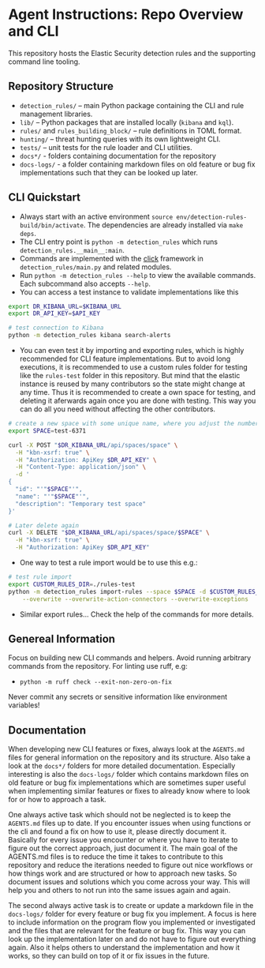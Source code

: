 # Agent Instructions: Repo Overview and CLI

This repository hosts the Elastic Security detection rules and the supporting command line tooling.

## Repository Structure
- `detection_rules/` – main Python package containing the CLI and rule management libraries.
- `lib/` – Python packages that are installed locally (`kibana` and `kql`).
- `rules/` and `rules_building_block/` – rule definitions in TOML format.
- `hunting/` – threat hunting queries with its own lightweight CLI.
- `tests/` – unit tests for the rule loader and CLI utilities.
- `docs*/` - folders containing documentation for the repository
- `docs-logs/` - a folder containing markdown files on old feature or bug fix implementations such that they can be looked up later.

## CLI Quickstart
- Always start with an active environment `source env/detection-rules-build/bin/activate`. The dependencies are already installed via `make deps`.
- The CLI entry point is `python -m detection_rules` which runs `detection_rules.__main__:main`.
- Commands are implemented with the [click](https://click.palletsprojects.com/) framework in `detection_rules/main.py` and related modules.
- Run `python -m detection_rules --help` to view the available commands. Each subcommand also accepts `--help`.
- You can access a test instance to validate implementations like this
```sh
export DR_KIBANA_URL=$KIBANA_URL
export DR_API_KEY=$API_KEY

# test connection to Kibana
python -m detection_rules kibana search-alerts
```
- You can even test it by importing and exporting rules, which is highly recommended for CLI feature implementations. But to avoid long executions, it is recommended to use a custom rules folder for testing like the `rules-test` folder in this repository. But mind that the elastic instance is reused by many contributors so the state might change at any time. Thus it is recommended to create a own space for testing, and deleting it aferwards again once you are done with testing. This way you can do all you need without affecting the other contributors.
```sh
# create a new space with some unique name, where you adjust the numbers
export SPACE=test-6371

curl -X POST "$DR_KIBANA_URL/api/spaces/space" \
  -H "kbn-xsrf: true" \
  -H "Authorization: ApiKey $DR_API_KEY" \
  -H "Content-Type: application/json" \
  -d '
{
  "id": "'"$SPACE"'", 
  "name": "'"$SPACE"'", 
  "description": "Temporary test space"
}'

# Later delete again
curl -X DELETE "$DR_KIBANA_URL/api/spaces/space/$SPACE" \
  -H "kbn-xsrf: true" \
  -H "Authorization: ApiKey $DR_API_KEY"
```
- One way to test a rule import would be to use this e.g.:
```sh
# test rule import
export CUSTOM_RULES_DIR=./rules-test
python -m detection_rules import-rules --space $SPACE -d $CUSTOM_RULES_DIR/rules \
    --overwrite --overwrite-action-connectors --overwrite-exceptions
```
- Similar export rules... Check the help of the commands for more details.

## Genereal Information
Focus on building new CLI commands and helpers. Avoid running arbitrary commands
from the repository. For linting use ruff, e.g:
- `python -m ruff check --exit-non-zero-on-fix`

Never commit any secrets or sensitive information like environment variables!


## Documentation

When developing new CLI features or fixes, always look at the `AGENTS.md` files for general information on the repository and its structure. Also take a look at the `docs*/` folders for more detailed documentation. Especially interesting is also the `docs-logs/` folder which contains markdown files on old feature or bug fix implementations which are sometimes super useful when implementing similar features or fixes to already know where to look for or how to approach a task.

One always active task which should not be neglected is to keep the `AGENTS.md` files up to date. If you encounter issues when using functions or the cli and found a fix on how to use it, please directly document it. Basically for every issue you encounter or where you have to iterate to figure out the correct approach, just document it. The main goal of the AGENTS.md files is to reduce the time it takes to contribute to this repository and reduce the iterations needed to figure out nice workflows or how things work and are structured or how to approach new tasks. So document issues and solutions which you come across your way. This will help you and others to not run into the same issues again and again.

The second always active task is to create or update a markdown file in the `docs-logs/` folder for every feature or bug fix you implement. A focus is here to include information on the program flow you implemented or investigated and the files that are relevant for the feature or bug fix. This way you can look up the implementation later on and do not have to figure out everything again. Also it helps others to understand the implementation and how it works, so they can build on top of it or fix issues in the future.